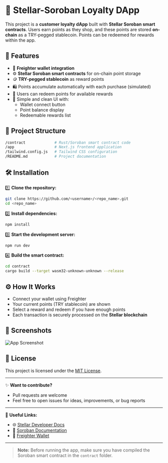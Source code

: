 # 🎁 Stellar-Soroban Loyalty DApp

This project is a **customer loyalty dApp** built with **Stellar Soroban smart contracts**. Users earn points as they shop, and these points are stored **on-chain** as a TRY-pegged stablecoin. Points can be redeemed for rewards within the app.

## 🚀 Features

- 🔐 **Freighter wallet integration**  
- ⚙️ **Stellar Soroban smart contracts** for on-chain point storage  
- 🪙 **TRY-pegged stablecoin** as reward points  
- 🛍️ Points accumulate automatically with each purchase (simulated)
- 🎁 Users can redeem points for available rewards
- 💎 Simple and clean UI with:
  - Wallet connect button  
  - Point balance display  
  - Redeemable rewards list

## 📂 Project Structure

```bash
/contract             # Rust/Soroban smart contract code  
/app                  # Next.js frontend application  
/tailwind.config.js   # Tailwind CSS configuration  
/README.md            # Project documentation  
```

## 🛠️ Installation

1️⃣ **Clone the repository:**

```bash
git clone https://github.com/<username>/<repo_name>.git  
cd <repo_name>
```

2️⃣ **Install dependencies:**

```bash
npm install
```

3️⃣ **Start the development server:**

```bash
npm run dev
```

4️⃣ **Build the smart contract:**

```bash
cd contract  
cargo build --target wasm32-unknown-unknown --release
```

## ⚙️ How It Works

- Connect your wallet using Freighter  
- Your current points (TRY stablecoin) are shown  
- Select a reward and redeem if you have enough points  
- Each transaction is securely processed on the **Stellar blockchain**

## 📸 Screenshots

![App Screenshot](./screenshots/loyalty-app.png)

## 📄 License

This project is licensed under the [MIT License](LICENSE).

---

✨ **Want to contribute?**  
- Pull requests are welcome  
- Feel free to open issues for ideas, improvements, or bug reports

---

🔗 **Useful Links:**
- 🌐 [Stellar Developer Docs](https://developers.stellar.org/docs/)
- 🔧 [Soroban Documentation](https://soroban.stellar.org/docs)
- 💼 [Freighter Wallet](https://freighter.app/)

---

> **Note:** Before running the app, make sure you have compiled the Soroban smart contract in the `contract` folder.
